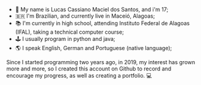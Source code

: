 - 👋 My name is Lucas Cassiano Maciel dos Santos, and i'm 17;
- <span>&#x1f1e7;&#x1f1f7;</span> I'm Brazilian, and currently live in Maceió, Alagoas;
- 📚 I'm currently in high school, attending Instituto Federal de Alagoas (IFAL), taking a technical computer course;
- 🕹️ I usually program in python and java;
- 🌎 I speak English, German and Portuguese (native language);

Since I started programming two years ago, in 2019, my interest has grown more and more, so I created this account on Github to record and encourage my progress, as well as creating a portfolio. 💻
